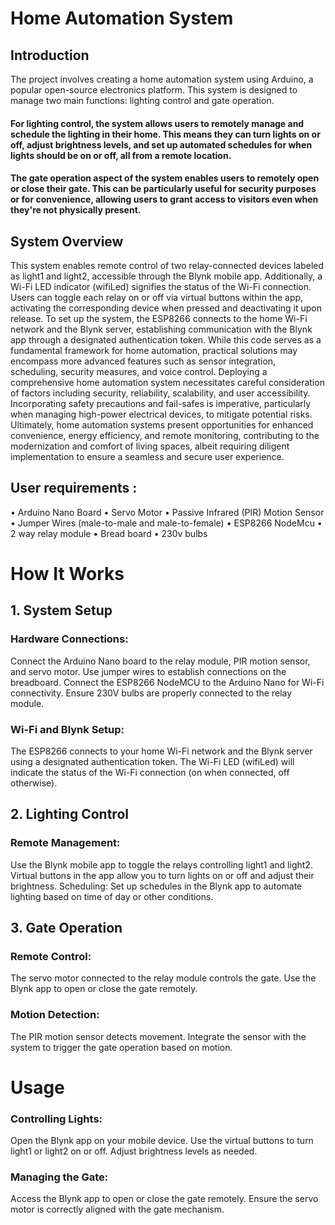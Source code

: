 # Home Automation System
## Introduction
The project involves creating a home automation system using Arduino, a popular open-source electronics platform. This system is designed to manage two main functions: lighting control and gate operation.

#### For lighting control, the system allows users to remotely manage and schedule the lighting in their home. This means they can turn lights on or off, adjust brightness levels, and set up automated schedules for when lights should be on or off, all from a remote location.

#### The gate operation aspect of the system enables users to remotely open or close their gate. This can be particularly useful for security purposes or for convenience, allowing users to grant access to visitors even when they're not physically present.

## System Overview
This system enables remote control of two relay-connected devices labeled as light1 and light2, accessible through the Blynk mobile app.
Additionally, a Wi-Fi LED indicator (wifiLed) signifies the status of the Wi-Fi connection. Users can toggle each relay on or off via virtual buttons within the app, activating the corresponding device when pressed and deactivating it upon release. To set up the system, the ESP8266 connects to the home Wi-Fi network and the Blynk server, establishing communication with the Blynk app through a designated authentication token. While this code serves as a fundamental framework for home automation, practical solutions may encompass more advanced features such as sensor integration, scheduling, security measures, and voice control. Deploying a comprehensive home automation system necessitates careful consideration of factors including security, reliability, scalability, and user accessibility. Incorporating safety precautions and fail-safes is imperative, particularly when managing high-power electrical devices, to mitigate potential risks. Ultimately, home automation systems present opportunities for enhanced convenience, energy efficiency, and remote monitoring, contributing to the modernization and comfort of living spaces, albeit requiring diligent implementation to ensure a seamless and secure user experience.

## User requirements : 
•	Arduino Nano Board 
•	Servo Motor
•	Passive Infrared (PIR) Motion Sensor
•	Jumper Wires (male-to-male and male-to-female)
•	ESP8266 NodeMcu
•	2 way relay module
•	Bread board
•	230v bulbs

# How It Works

## 1. System Setup

### Hardware Connections:
Connect the Arduino Nano board to the relay module, PIR motion sensor, and servo motor.
Use jumper wires to establish connections on the breadboard.
Connect the ESP8266 NodeMCU to the Arduino Nano for Wi-Fi connectivity.
Ensure 230V bulbs are properly connected to the relay module.

### Wi-Fi and Blynk Setup:
The ESP8266 connects to your home Wi-Fi network and the Blynk server using a designated authentication token.
The Wi-Fi LED (wifiLed) will indicate the status of the Wi-Fi connection (on when connected, off otherwise).

## 2. Lighting Control
### Remote Management:
Use the Blynk mobile app to toggle the relays controlling light1 and light2.
Virtual buttons in the app allow you to turn lights on or off and adjust their brightness.
Scheduling:
Set up schedules in the Blynk app to automate lighting based on time of day or other conditions.
## 3. Gate Operation
### Remote Control:
The servo motor connected to the relay module controls the gate.
Use the Blynk app to open or close the gate remotely.

### Motion Detection:
The PIR motion sensor detects movement.
Integrate the sensor with the system to trigger the gate operation based on motion.

# Usage
### Controlling Lights:

Open the Blynk app on your mobile device.
Use the virtual buttons to turn light1 or light2 on or off.
Adjust brightness levels as needed.
### Managing the Gate:

Access the Blynk app to open or close the gate remotely.
Ensure the servo motor is correctly aligned with the gate mechanism.

